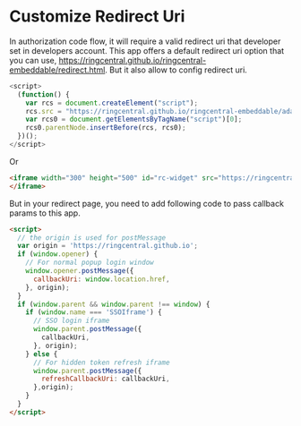 # Customize Redirect Uri

In authorization code flow, it will require a valid redirect uri that developer set in developers account. This app offers a default redirect uri option that you can use, https://ringcentral.github.io/ringcentral-embeddable/redirect.html. But it also allow to config redirect uri.

```js
<script>
  (function() {
    var rcs = document.createElement("script");
    rcs.src = "https://ringcentral.github.io/ringcentral-embeddable/adapter.js?redirectUri=your_redirect_uri";
    var rcs0 = document.getElementsByTagName("script")[0];
    rcs0.parentNode.insertBefore(rcs, rcs0);
  })();
</script>
```

Or

```html
<iframe width="300" height="500" id="rc-widget" src="https://ringcentral.github.io/ringcentral-embeddable/app.html?redirectUri=your_redirect_uri">
</iframe>
```

But in your redirect page, you need to add following code to pass callback params to this app.

```html
<script>
  // the origin is used for postMessage
  var origin = 'https://ringcentral.github.io';
  if (window.opener) {
    // For normal popup login window
    window.opener.postMessage({
      callbackUri: window.location.href,
    }, origin);
  }
  if (window.parent && window.parent !== window) {
    if (window.name === 'SSOIframe') {
      // SSO login iframe
      window.parent.postMessage({
        callbackUri,
      }, origin);
    } else {
      // For hidden token refresh iframe
      window.parent.postMessage({
        refreshCallbackUri: callbackUri,
      },origin);
    }
  }
</script>
```
